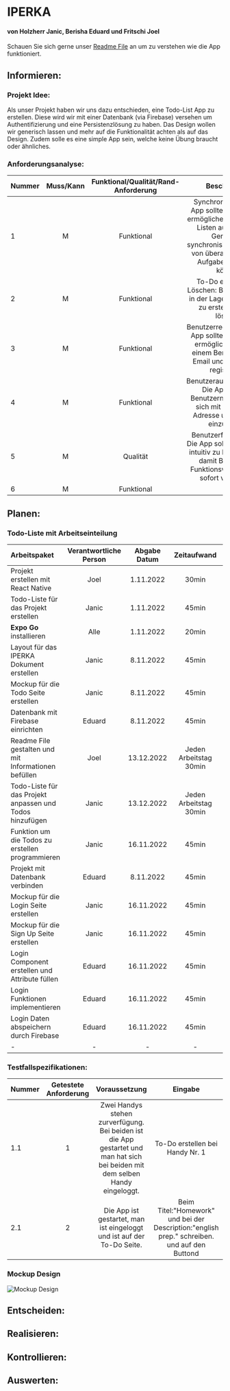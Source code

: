 # IPERKA
#### von Holzherr Janic, Berisha Eduard und Fritschi Joel
Schauen Sie sich gerne unser [Readme File](https://github.com/SomethingLikeAChicken/Native-Todo-List/blob/main/README.md "README.md File") an um zu verstehen wie die App funktioniert.
## Informieren:
### Projekt Idee:
Als unser Projekt haben wir uns dazu entschieden, eine Todo-List App zu erstellen. Diese wird wir mit einer Datenbank (via Firebase) versehen um Authentifizierung und eine Persistenzlösung zu haben. Das Design wollen wir generisch lassen und mehr auf die Funktionalität achten als auf das Design. Zudem solle es eine simple App sein, welche keine Übung braucht oder ähnliches.
### Anforderungsanalyse:
| Nummer | Muss/Kann | Funktional/Qualität/Rand- Anforderung | Beschreibung |
|:-------------|:-----------------------:|:------------:|:------------:|
| 1 | M | Funktional | Synchronisierung: Die App sollte es Benutzern ermöglichen, ihre To-Do-Listen auf mehreren Geräten zu synchronisieren, damit sie von überall aus auf ihre Aufgaben zugreifen können. | 
| 2 | M | Funktional | To-Do erstellen und Löschen: Benutzer sollten in der Lage sein, To-Dos zu erstellen und zu löschen. |
| 3 | M | Funktional | Benutzerregistrierung: Die App sollte es Benutzern ermöglichen, sich mit einem Benutzernamen, Email und Passwort zu registrieren. |
| 4 | M | Funktional | Benutzerauthentifizierung: Die App sollte es Benutzern ermöglichen, sich mit einer Email-Adresse und Passwort einzuloggen. |
| 5 | M | Qualität | Benutzerfreundlichkeit: Die App sollte einfach und intuitiv zu bedienen sein, damit Benutzer die Funktionsweise der App sofort verstehen.v |
| 6 | M | Funktional |  |

## Planen:
### Todo-Liste mit Arbeitseinteilung
| Arbeitspaket | Verantwortliche Person | Abgabe Datum | Zeitaufwand | Fertig? |
|:-------------|:-----------------------:|:------------:|:------------:| :------------: |
| Projekt erstellen mit React Native | Joel | 1.11.2022 | 30min | Ja |
| Todo-Liste für das Projekt erstellen | Janic | 1.11.2022 | 45min | Ja |
| **Expo Go** installieren | Alle | 1.11.2022 | 20min | Ja |
| Layout für das IPERKA Dokument erstellen | Janic | 8.11.2022 | 45min | Ja |
| Mockup für die Todo Seite erstellen | Janic | 8.11.2022 | 45min | Ja |
| Datenbank mit Firebase einrichten | Eduard | 8.11.2022 | 45min | Ja |
| Readme File gestalten und mit Informationen befüllen | Joel | 13.12.2022 | Jeden Arbeitstag 30min | Nein |
| Todo-Liste für das Projekt anpassen und Todos hinzufügen | Janic | 13.12.2022| Jeden Arbeitstag 30min | Nein |
| Funktion um die Todos zu erstellen programmieren | Janic | 16.11.2022 | 45min | Nein |
| Projekt mit Datenbank verbinden | Eduard | 8.11.2022 | 45min | Ja |
| Mockup für die Login Seite erstellen | Janic | 16.11.2022 | 45min | Ja |
| Mockup für die Sign Up Seite erstellen | Janic | 16.11.2022 | 45min | Ja |
| Login Component erstellen und Attribute füllen | Eduard | 16.11.2022 | 45min | Nein |
| Login Funktionen implementieren | Eduard | 16.11.2022 | 45min | Nein |
| Login Daten abspeichern durch Firebase | Eduard | 16.11.2022 | 45min | Nein |
| - | - | - | - |

### Testfallspezifikationen:
| Nummer | Getestete Anforderung | Voraussetzung | Eingabe | Ausgabe |
|:-------------|:-----------------------:|:------------:|:------------:| :------------: |
| 1.1 | 1 | Zwei Handys stehen zurverfügung. Bei beiden ist die App gestartet und man hat sich bei beiden mit dem selben Handy eingeloggt. | To-Do erstellen bei Handy Nr. 1 | Auf beiden Handys sieht man die erstellte Todo. |
| 2.1 | 2 | Die App ist gestartet, man ist eingeloggt und ist auf der To-Do Seite. | Beim Titel:"Homework" und bei der Description:"english prep." schreiben. und auf den Buttond |  |
### Mockup Design
![Mockup Design](https://github.com/SomethingLikeAChicken/Native-Todo-List/blob/main/resources/MockupDesign.png)
## Entscheiden:
## Realisieren:
## Kontrollieren:
## Auswerten:
